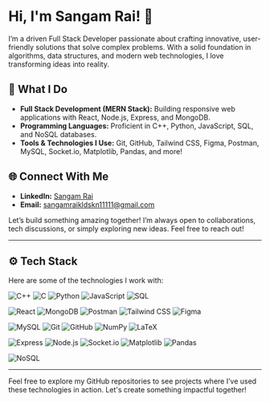 # Hi, I'm Sangam Rai! 👋

I’m a driven Full Stack Developer passionate about crafting innovative, user-friendly solutions that solve complex problems. With a solid foundation in algorithms, data structures, and modern web technologies, I love transforming ideas into reality.

## 🚀 What I Do

- **Full Stack Development (MERN Stack):** Building responsive web applications with React, Node.js, Express, and MongoDB.
- **Programming Languages:** Proficient in C++, Python, JavaScript, SQL, and NoSQL databases.
- **Tools & Technologies I Use:** Git, GitHub, Tailwind CSS, Figma, Postman, MySQL, Socket.io, Matplotlib, Pandas, and more!

## 🌐 Connect With Me

- **LinkedIn:** [Sangam Rai](https://www.linkedin.com/in/sangamrai01/)
- **Email:** [sangamraikldskn11111@gmail.com](mailto:sangamraikldskn11111@gmail.com)

Let’s build something amazing together! I’m always open to collaborations, tech discussions, or simply exploring new ideas. Feel free to reach out!

---

## ⚙️ Tech Stack

Here are some of the technologies I work with:

![C++](https://img.shields.io/badge/-C++-00599C?style=flat&logo=c%2B%2B&logoColor=white) ![C](https://img.shields.io/badge/-C-A8B9CC?style=flat&logo=c&logoColor=white) ![Python](https://img.shields.io/badge/-Python-3776AB?style=flat&logo=python&logoColor=white) ![JavaScript](https://img.shields.io/badge/-JavaScript-F7DF1E?style=flat&logo=javascript&logoColor=black) ![SQL](https://img.shields.io/badge/-SQL-4479A1?style=flat&logo=sql&logoColor=white)

![React](https://img.shields.io/badge/-React-61DAFB?style=flat&logo=react&logoColor=white) ![MongoDB](https://img.shields.io/badge/-MongoDB-47A248?style=flat&logo=mongodb&logoColor=white) ![Postman](https://img.shields.io/badge/-Postman-FF6C37?style=flat&logo=postman&logoColor=white) ![Tailwind CSS](https://img.shields.io/badge/-Tailwind%20CSS-06B6D4?style=flat&logo=tailwind-css&logoColor=white) ![Figma](https://img.shields.io/badge/-Figma-F24E1E?style=flat&logo=figma&logoColor=white)

![MySQL](https://img.shields.io/badge/-MySQL-4479A1?style=flat&logo=mysql&logoColor=white) ![Git](https://img.shields.io/badge/-Git-F05032?style=flat&logo=git&logoColor=white) ![GitHub](https://img.shields.io/badge/-GitHub-181717?style=flat&logo=github&logoColor=white) ![NumPy](https://img.shields.io/badge/-NumPy-013243?style=flat&logo=numpy&logoColor=white) ![LaTeX](https://img.shields.io/badge/-LaTeX-008080?style=flat&logo=latex&logoColor=white)

![Express](https://img.shields.io/badge/-Express-000000?style=flat&logo=express&logoColor=white) ![Node.js](https://img.shields.io/badge/-Node.js-339933?style=flat&logo=node.js&logoColor=white) ![Socket.io](https://img.shields.io/badge/-Socket.io-010001?style=flat&logo=socket.io&logoColor=white) ![Matplotlib](https://img.shields.io/badge/-Matplotlib-0079A0?style=flat&logo=matplotlib&logoColor=white) ![Pandas](https://img.shields.io/badge/-Pandas-150458?style=flat&logo=pandas&logoColor=white)

![NoSQL](https://img.shields.io/badge/-NoSQL-007A7A?style=flat&logo=nosql&logoColor=white)

---

Feel free to explore my GitHub repositories to see projects where I’ve used these technologies in action. Let's create something impactful together!
